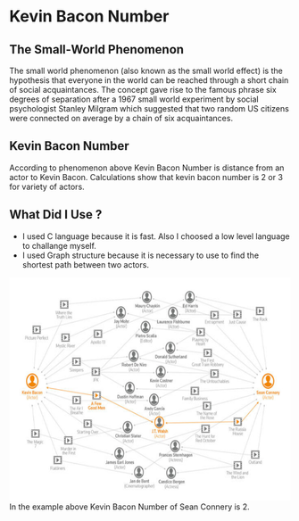 # Kevin Bacon Number

## The Small-World Phenomenon
The small world phenomenon (also known as the small world effect) is the hypothesis that everyone in the world can be reached through a short chain of social acquaintances. The concept gave rise to the famous phrase six degrees of separation after a 1967 small world experiment by social psychologist Stanley Milgram which suggested that two random US citizens were connected on average by a chain of six acquaintances.

## Kevin Bacon Number
According to phenomenon above Kevin Bacon Number is distance from an actor to Kevin Bacon. Calculations show that kevin bacon number is 2 or 3 for variety of actors.

## What Did I Use ?
- I used C language because it is fast. Also I choosed a low level language to challange myself.
- I used Graph structure because it is necessary to use to find the shortest path between two actors.

<img src="img/kbn.png" height = "400" width = "600">
 In the example above Kevin Bacon Number of Sean Connery is 2.
